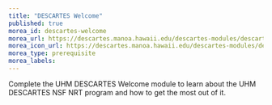 ```yaml
---
title: "DESCARTES Welcome"
published: true
morea_id: descartes-welcome
morea_url: https://descartes.manoa.hawaii.edu/descartes-modules/descartes-welcome/
morea_icon_url: https://descartes.manoa.hawaii.edu/descartes-modules/descartes-welcome/welcome.png
morea_type: prerequisite
morea_labels:
---
```

Complete the UHM DESCARTES Welcome module to learn about the UHM DESCARTES NSF NRT program and how to get the most out of it.
